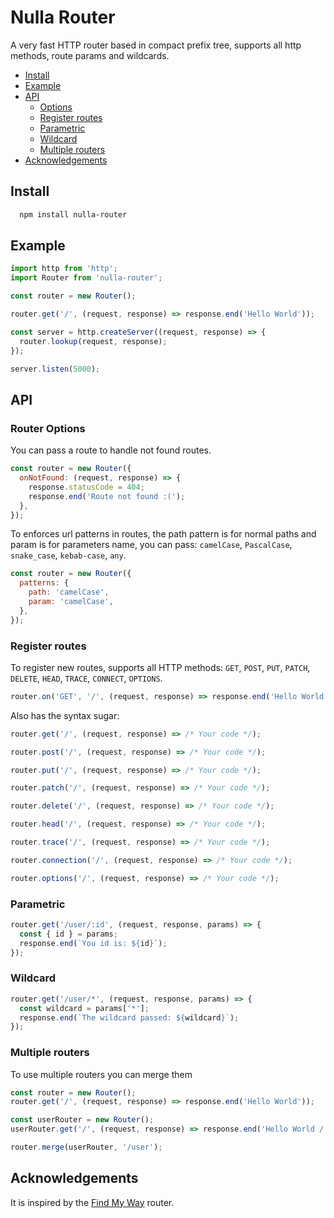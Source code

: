 # Nulla Router

A very fast HTTP router based in compact prefix tree, supports all http methods, route params and wildcards.

- [Install](#install)
- [Example](#example)
- [API](#api)
  - [Options](#router-options)
  - [Register routes](#register-routes)
  - [Parametric](#parametric-routes)
  - [Wildcard](#wildcard-routes)
  - [Multiple routers](#merge-routes)
- [Acknowledgements](#acknowledgements)

## Install

```sh
  npm install nulla-router
```

## Example

```js
import http from 'http';
import Router from 'nulla-router';

const router = new Router();

router.get('/', (request, response) => response.end('Hello World'));

const server = http.createServer((request, response) => {
  router.lookup(request, response);
});

server.listen(5000);
```

## API

### Router Options

You can pass a route to handle not found routes.

```js
const router = new Router({
  onNotFound: (request, response) => {
    response.statusCode = 404;
    response.end('Route not found :(');
  },
});
```

To enforces url patterns in routes, the path pattern is for normal paths and param is for parameters name, you can pass: `camelCase`, `PascalCase`, `snake_case`, `kebab-case`, `any`.

```js
const router = new Router({
  patterns: {
    path: 'camelCase',
    param: 'camelCase',
  },
});
```

### Register routes

To register new routes, supports all HTTP methods: `GET`, `POST`, `PUT`, `PATCH`, `DELETE`, `HEAD`, `TRACE`, `CONNECT`, `OPTIONS`.

```js
router.on('GET', '/', (request, response) => response.end('Hello World'));
```

Also has the syntax sugar:

```js
router.get('/', (request, response) => /* Your code */);

router.post('/', (request, response) => /* Your code */);

router.put('/', (request, response) => /* Your code */);

router.patch('/', (request, response) => /* Your code */);

router.delete('/', (request, response) => /* Your code */);

router.head('/', (request, response) => /* Your code */);

router.trace('/', (request, response) => /* Your code */);

router.connection('/', (request, response) => /* Your code */);

router.options('/', (request, response) => /* Your code */);
```

### Parametric

```js
router.get('/user/:id', (request, response, params) => {
  const { id } = params;
  response.end(`You id is: ${id}`);
});
```

### Wildcard

```js
router.get('/user/*', (request, response, params) => {
  const wildcard = params['*'];
  response.end(`The wildcard passed: ${wildcard}`);
});
```

### Multiple routers

To use multiple routers you can merge them

```js
const router = new Router();
router.get('/', (request, response) => response.end('Hello World'));

const userRouter = new Router();
userRouter.get('/', (request, response) => response.end('Hello World / user'));

router.merge(userRouter, '/user');
```

## Acknowledgements

It is inspired by the [Find My Way](https://www.npmjs.com/package/find-my-way) router.
